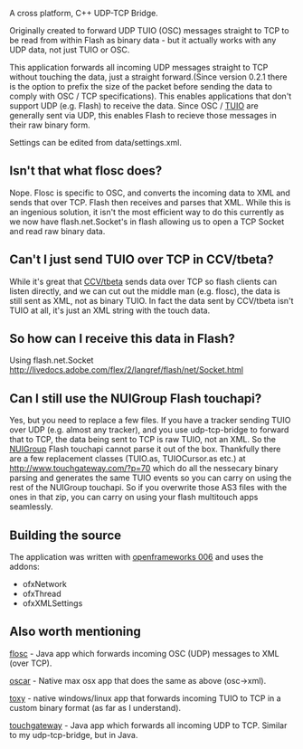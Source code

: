 A cross platform, C++ UDP-TCP Bridge.

Originally created to forward UDP TUIO (OSC) messages straight to TCP to be read from within Flash as binary data - but it actually works with any UDP data, not just TUIO or OSC.

This application forwards all incoming UDP messages straight to TCP without touching the data, just a straight forward.(Since version 0.2.1 there is the option to prefix the size of the packet before sending the data to comply with OSC / TCP specifications). This enables applications that don't support UDP (e.g. Flash) to receive the data. Since OSC / [TUIO](http://www.tuio.org) are generally sent via UDP, this enables Flash to recieve those messages in their raw binary form.

Settings can be edited from data/settings.xml.


## Isn't that what flosc does? ##

Nope. Flosc is specific to OSC, and converts the incoming data to XML and sends that over TCP. Flash then receives and parses that XML. While this is an ingenious solution, it isn't the most efficient way to do this currently as we now have flash.net.Socket's in flash allowing us to open a TCP Socket and read raw binary data.


## Can't I just send TUIO over TCP in CCV/tbeta? ##

While it's great that [CCV/tbeta](http://ccv.nuigroup.com/) sends data over TCP so flash clients can listen directly, and we can cut out the middle man (e.g. flosc), the data is still sent as XML, not as binary TUIO. In fact the data sent by CCV/tbeta isn't TUIO at all, it's just an XML string with the touch data.


## So how can I receive this data in Flash? ##

Using flash.net.Socket http://livedocs.adobe.com/flex/2/langref/flash/net/Socket.html


## Can I still use the NUIGroup Flash touchapi? ##

Yes, but you need to replace a few files. If you have a tracker sending TUIO over UDP (e.g. almost any tracker), and you use udp-tcp-bridge to forward that to TCP, the data being sent to TCP is raw TUIO, not an XML. So the [NUIGroup](http://www.nuigroup.com) Flash touchapi cannot parse it out of the box. Thankfully there are a few replacement classes (TUIO.as, TUIOCursor.as etc.) at http://www.touchgateway.com/?p=70 which do all the nessecary binary parsing and generates the same TUIO events so you can carry on using the rest of the NUIGroup touchapi. So if you overwrite those AS3 files with the ones in that zip, you can carry on using your flash multitouch apps seamlessly.


## Building the source ##
The application was written with [openframeworks 006](http://www.openframeworks.cc) and uses the addons:
  * ofxNetwork
  * ofxThread
  * ofxXMLSettings


## Also worth mentioning ##
[flosc](http://benchun.net/flosc/) - Java app which forwards incoming  OSC (UDP) messages to XML (over TCP).

[oscar](http://www.todo.to.it/blog/oscar/) - Native max osx app that does the same as above (osc->xml).

[toxy](http://code.google.com/p/tuio-tcp-proxy/) - native windows/linux app that forwards incoming TUIO to TCP in a custom binary format (as far as I understand).

[touchgateway](http://www.touchgateway.com/) - Java app which forwards all incoming UDP to TCP. Similar to my udp-tcp-bridge, but in Java.